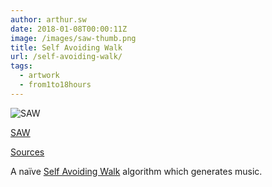 ```yaml
---
author: arthur.sw
date: 2018-01-08T00:00:11Z
image: /images/saw-thumb.png
title: Self Avoiding Walk
url: /self-avoiding-walk/
tags:
  - artwork
  - from1to18hours
---
```


![SAW](/images/saw.png)

[SAW](https://arthursw.github.io/self-avoiding-walk/)

[Sources](https://github.com/arthursw/self-avoiding-walk)

A naïve [Self Avoiding Walk](https://en.wikipedia.org/wiki/Self-avoiding_walk) algorithm which generates music.

